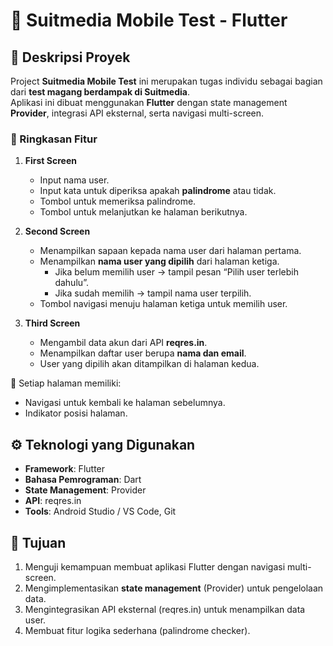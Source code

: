 # 📱 Suitmedia Mobile Test - Flutter  

## 📌 Deskripsi Proyek  
Project **Suitmedia Mobile Test** ini merupakan tugas individu sebagai bagian dari **test magang berdampak di Suitmedia**.  
Aplikasi ini dibuat menggunakan **Flutter** dengan state management **Provider**, integrasi API eksternal, serta navigasi multi-screen.  

### 📝 Ringkasan Fitur  
1. **First Screen**  
   - Input nama user.  
   - Input kata untuk diperiksa apakah **palindrome** atau tidak.  
   - Tombol untuk memeriksa palindrome.  
   - Tombol untuk melanjutkan ke halaman berikutnya.  

2. **Second Screen**  
   - Menampilkan sapaan kepada nama user dari halaman pertama.  
   - Menampilkan **nama user yang dipilih** dari halaman ketiga.  
     - Jika belum memilih user → tampil pesan “Pilih user terlebih dahulu”.  
     - Jika sudah memilih → tampil nama user terpilih.  
   - Tombol navigasi menuju halaman ketiga untuk memilih user.  

3. **Third Screen**  
   - Mengambil data akun dari API **reqres.in**.  
   - Menampilkan daftar user berupa **nama dan email**.  
   - User yang dipilih akan ditampilkan di halaman kedua.  

🔄 Setiap halaman memiliki:  
- Navigasi untuk kembali ke halaman sebelumnya.  
- Indikator posisi halaman.  

## ⚙️ Teknologi yang Digunakan  
- **Framework**: Flutter  
- **Bahasa Pemrograman**: Dart  
- **State Management**: Provider  
- **API**: reqres.in  
- **Tools**: Android Studio / VS Code, Git  

## 🎯 Tujuan  
1. Menguji kemampuan membuat aplikasi Flutter dengan navigasi multi-screen.  
2. Mengimplementasikan **state management** (Provider) untuk pengelolaan data.  
3. Mengintegrasikan API eksternal (reqres.in) untuk menampilkan data user.  
4. Membuat fitur logika sederhana (palindrome checker).  
